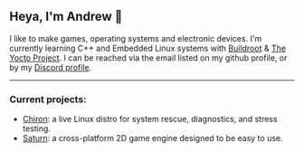 ## Heya, I'm Andrew 👋
I like to make games, operating systems and electronic devices. I'm currently learning C++ and Embedded Linux systems with [Buildroot](https://buildroot.org/) & [The Yocto Project](https://www.yoctoproject.org/).
I can be reached via the email listed on my github profile, or by my [Discord profile](https://discordapp.com/users/702231283874660412).

---

### Current projects:
 * [Chiron](https://github.com/MEMESCOEP/Chiron): a live Linux distro for system rescue, diagnostics, and stress testing.
 * [Saturn](https://github.com/MEMESCOEP/Saturn): a cross-platform 2D game engine designed to be easy to use.
